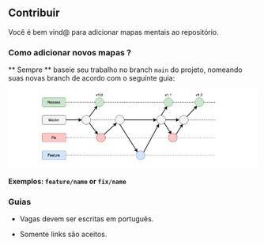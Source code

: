 ## Contribuir

Você é bem vind@ para adicionar mapas mentais ao repositório.

### Como adicionar novos mapas ?

** Sempre ** baseie seu trabalho no branch `main` do projeto, nomeando suas novas branch de acordo com o seguinte guia:

![branch](/docs/img/git-branchs.png)

**Exemplos: `feature/name` or `fix/name`**

### Guias

- Vagas devem ser escritas em português.

- Somente links são aceitos.
